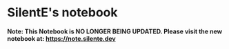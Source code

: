 # SilentE's notebook

**Note: This Notebook is NO LONGER BEING UPDATED. Please visit the new notebook at: https://note.silente.dev**

